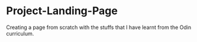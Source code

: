# Project-Landing-Page
Creating a page from scratch with the stuffs that I have learnt from the Odin curriculum. 

